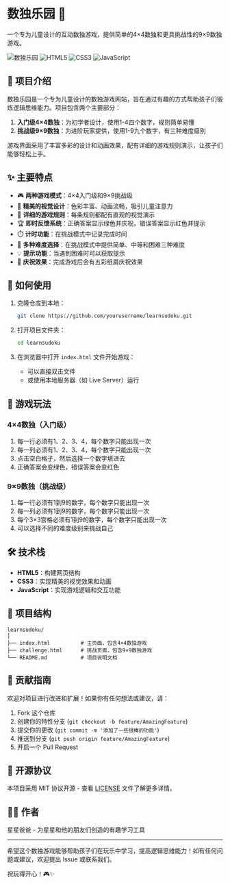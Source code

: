 # 数独乐园 🧩

一个专为儿童设计的互动数独游戏，提供简单的4×4数独和更具挑战性的9×9数独游戏。

![数独乐园](https://img.shields.io/badge/数独乐园-v1.0-brightgreen)
![HTML5](https://img.shields.io/badge/HTML5-E34F26?style=flat&logo=html5&logoColor=white)
![CSS3](https://img.shields.io/badge/CSS3-1572B6?style=flat&logo=css3&logoColor=white)
![JavaScript](https://img.shields.io/badge/JavaScript-F7DF1E?style=flat&logo=javascript&logoColor=black)

## 📖 项目介绍

数独乐园是一个专为儿童设计的数独游戏网站，旨在通过有趣的方式帮助孩子们锻炼逻辑思维能力。项目包含两个主要部分：

1. **入门级4×4数独**：为初学者设计，使用1-4四个数字，规则简单易懂
2. **挑战级9×9数独**：为进阶玩家提供，使用1-9九个数字，有三种难度级别

游戏界面采用了丰富多彩的设计和动画效果，配有详细的游戏规则演示，让孩子们能够轻松上手。

## ✨ 主要特点

- 🎮 **两种游戏模式**：4×4入门级和9×9挑战级
- 🌈 **精美的视觉设计**：色彩丰富、动画流畅，吸引儿童注意力
- 📝 **详细的游戏规则**：每条规则都配有直观的视觉演示
- 🏆 **即时反馈系统**：正确答案显示绿色并庆祝，错误答案显示红色并提示
- ⏱️ **计时功能**：在挑战模式中记录完成时间
- 🔄 **多种难度选择**：在挑战模式中提供简单、中等和困难三种难度
- 💡 **提示功能**：当遇到困难时可以获取提示
- 🎉 **庆祝效果**：完成游戏后会有五彩纸屑庆祝效果

## 🚀 如何使用

1. 克隆仓库到本地：
   ```bash
   git clone https://github.com/yourusername/learnsudoku.git
   ```

2. 打开项目文件夹：
   ```bash
   cd learnsudoku
   ```

3. 在浏览器中打开 `index.html` 文件开始游戏：
   - 可以直接双击文件
   - 或使用本地服务器（如 Live Server）运行

## 📱 游戏玩法

### 4×4数独（入门级）

1. 每一行必须有1、2、3、4，每个数字只能出现一次
2. 每一列必须有1、2、3、4，每个数字只能出现一次
3. 点击空白格子，然后选择一个数字填进去
4. 正确答案会变绿色，错误答案会变红色

### 9×9数独（挑战级）

1. 每一行必须有1到9的数字，每个数字只能出现一次
2. 每一列必须有1到9的数字，每个数字只能出现一次
3. 每个3×3宫格必须有1到9的数字，每个数字只能出现一次
4. 可以选择不同的难度级别来挑战自己

## 🛠️ 技术栈

- **HTML5**：构建网页结构
- **CSS3**：实现精美的视觉效果和动画
- **JavaScript**：实现游戏逻辑和交互功能

## 📝 项目结构

```
learnsudoku/
│
├── index.html          # 主页面，包含4×4数独游戏
├── challenge.html      # 挑战页面，包含9×9数独游戏
└── README.md           # 项目说明文档
```

## 🤝 贡献指南

欢迎对项目进行改进和扩展！如果你有任何想法或建议，请：

1. Fork 这个仓库
2. 创建你的特性分支 (`git checkout -b feature/AmazingFeature`)
3. 提交你的更改 (`git commit -m '添加了一些很棒的功能'`)
4. 推送到分支 (`git push origin feature/AmazingFeature`)
5. 开启一个 Pull Request

## 📜 开源协议

本项目采用 MIT 协议开源 - 查看 [LICENSE](LICENSE) 文件了解更多详情。

## 👨‍💻 作者

星星爸爸 - 为星星和他的朋友们创造的有趣学习工具

---

希望这个数独游戏能够帮助孩子们在玩乐中学习，提高逻辑思维能力！如有任何问题或建议，欢迎提出 Issue 或联系我们。

祝玩得开心！🎮✨
